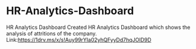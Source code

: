 # HR-Analytics-Dashboard
HR Analytics Dashboard
Created HR Analytics Dashboard which shows the analysis of attritions of the company.
Link:https://1drv.ms/x/s!Auy99rYIa02yhQFyyDd7hqJOlD9D
